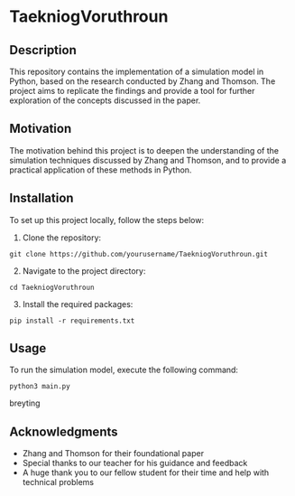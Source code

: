 # TaekniogVoruthroun

## Description
This repository contains the implementation of a simulation model in Python, based on the research conducted by Zhang and Thomson. The project aims to replicate the findings and provide a tool for further exploration of the concepts discussed in the paper.

## Motivation
The motivation behind this project is to deepen the understanding of the simulation techniques discussed by Zhang and Thomson, and to provide a practical application of these methods in Python.

## Installation
To set up this project locally, follow the steps below:

1. Clone the repository:

```
git clone https://github.com/yourusername/TaekniogVoruthroun.git
```
2. Navigate to the project directory:

``` 
cd TaekniogVoruthroun
```
3. Install the required packages:

```
pip install -r requirements.txt
```

## Usage
To run the simulation model, execute the following command:

```
python3 main.py
```

breyting






## Acknowledgments
- Zhang and Thomson for their foundational paper
- Special thanks to our teacher for his guidance and feedback
- A huge thank you to our fellow student for their time and help with technical problems

